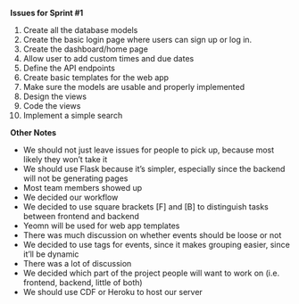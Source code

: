 **Issues for Sprint #1**  
1.	Create all the database models  
2.	Create the basic login page where users can sign up or log in.  
3.	Create the dashboard/home page  
4.	Allow user to add custom times and due dates  
5.	Define the API endpoints  
6.	Create basic templates for the web app  
7.	Make sure the models are usable and properly implemented  
8.	Design the views  
9.	Code the views  
10.	Implement a simple search  

**Other Notes**
-	We should not just leave issues for people to pick up, because most likely they won’t take it
-	We should use Flask because it’s simpler, especially since the backend will not be generating pages
-	Most team members showed up
-	We decided our workflow
-	We decided to use square brackets [F] and [B] to distinguish tasks between frontend and backend
-	Yeomn will be used for web app templates
-	There was much discussion on whether events should be loose or not
-	We decided to use tags for events, since it makes grouping easier, since it’ll be dynamic
-	There was a lot of discussion
-	We decided which part of the project people will want to work on (i.e. frontend, backend, little of both)
-	We should use CDF or Heroku to host our server
